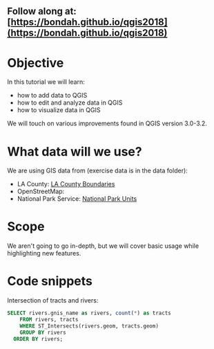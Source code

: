 ## Follow along at: [https://bondah.github.io/qgis2018](https://bondah.github.io/qgis2018)

# Objective
In this tutorial we will learn:
* how to add data to QGIS
* how to edit and analyze data in QGIS
* how to visualize data in QGIS

We will touch on various improvements found in QGIS version 3.0-3.2.

# What data will we use?
We are using GIS data from (exercise data is in the data folder):
* LA County: [LA County Boundaries](https://data.lacounty.gov/GIS-Data/County-Boundaries/pihd-kqzs)
* OpenStreetMap:
* National Park Service: [National Park Units](https://public-nps.opendata.arcgis.com/datasets/national-park-service-park-unit-boundaries/geoservice)

# Scope
We aren't going to go in-depth, but we will cover basic usage while highlighting new features.

# Code snippets
Intersection of tracts and rivers:
```sql
SELECT rivers.gnis_name as rivers, count(*) as tracts
	FROM rivers, tracts
	WHERE ST_Intersects(rivers.geom, tracts.geom)
	GROUP BY rivers
  ORDER BY rivers;
```
